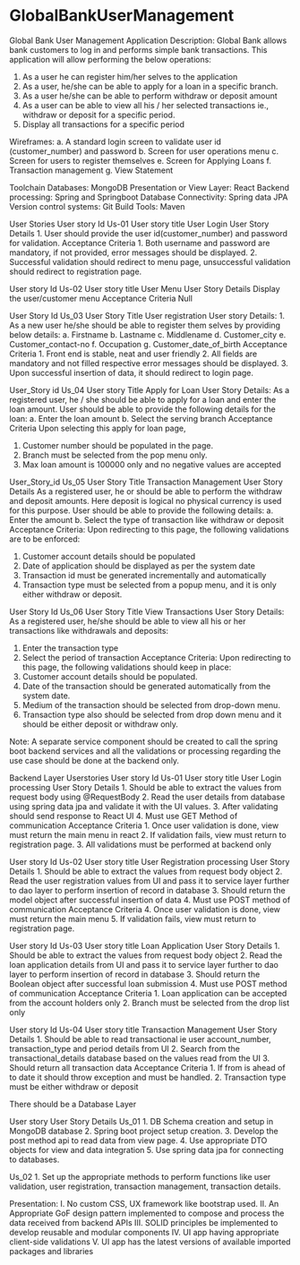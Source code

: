 # GlobalBankUserManagement
Global Bank User Management Application
Description:
Global Bank allows bank customers to log in and performs simple bank transactions. This application will allow performing the below operations:
1.	As a user he can register him/her selves to the application
2.	As a user, he/she can be able to apply for a loan in a specific branch.
3.	As a user he/she can be able to perform withdraw or deposit amount
4.	As a user can be able to view all his / her selected transactions ie., withdraw or deposit for a specific period.
5.	Display all transactions for a specific period 


Wireframes:
a.	A standard login screen to validate user id (customer_number) and password
b.	Screen for user operations menu 
c.	Screen for users to register themselves
e.	Screen for Applying Loans
f.	Transaction management
g.	View Statement

Toolchain
Databases: MongoDB
Presentation or View Layer: React
Backend processing: Spring and Springboot
Database Connectivity: Spring data JPA
Version control systems: Git
Build Tools: Maven

User Stories
User story Id	Us-01
User story title	User Login
User Story Details	1.	User should provide the user id(customer_number) and password for validation.
Acceptance Criteria	1.	Both username and password are mandatory, if not provided, error messages should be displayed.
2.	Successful validation should redirect to menu page, unsuccessful validation should redirect to registration page.

User story Id	Us-02
User story title	User Menu
User Story Details	Display the user/customer menu
Acceptance Criteria	Null

User Story Id	 Us_03
User Story Title	User registration
User story Details: 	1.	As a new user he/she should be able to register them selves by providing below details:
a.	Firstname
b.	Lastname
c.	Middlename
d.	Customer_city
e.	Customer_contact-no
f.	Occupation
g.	Customer_date_of_birth
Acceptance Criteria	1.	Front end is stable, neat and user friendly
2.	All fields are mandatory and not filled respective error messages should be displayed.
3.	Upon successful insertion of data, it should redirect to login page.

User_Story id	Us_04
User story Title	Apply for Loan
User Story Details:	As a registered user, he / she should be able to apply for a loan and enter the loan amount. User should be able to provide the following details for the loan:
a.	Enter the loan amount
b.	Select the serving branch
Acceptance Criteria	Upon selecting this apply for loan page,
1.	Customer number should be populated in the page.
2.	Branch must be selected from the pop menu only.
3.	Max loan amount is 100000 only and no negative values are accepted

User_Story_id	Us_05
User Story Title	Transaction Management
User Story Details	As a registered user, he or should be able to perform the withdraw and deposit amounts. Here deposit is logical no physical currency is used for this purpose.
User should be able to provide the following details:
a.	Enter the amount 
b.	Select the type of transaction like withdraw or deposit
Acceptance Criteria:	Upon redirecting to this page, the following validations are to be enforced:
1.	Customer account details should be populated
2.	Date of application should be displayed as per the system date
3.	Transaction id must be generated incrementally and automatically
4.	Transaction type must be selected from a popup menu, and it is only either withdraw or deposit.

User Story Id	Us_06
User Story Title	View Transactions
User Story Details:	As a registered user, he/she should be able to view all his or her transactions like withdrawals and deposits:
1.	Enter the transaction type 
2.	Select the period of transaction
Acceptance Criteria:	Upon redirecting to this page, the following validations should keep in place:
1.	Customer account details should be populated.
2.	Date of the transaction should be generated automatically from the system date.
3.	Medium of the transaction should be selected from drop-down menu.
4.	Transaction type also should be selected from drop down menu and it should be either deposit or withdraw only.

Note: A separate service component should be created to call the spring boot backend services and all the validations or processing regarding the use case should be done at the backend only. 

Backend Layer Userstories
User story Id	Us-01
User story title	User Login processing
User Story Details	1.	Should be able to extract the values from request body using @RequestBody
2.	Read the user details from database using spring data jpa and validate it with the UI values.
3.	After validating should send response to React UI
4.	Must use GET Method of communication
Acceptance Criteria	1.	Once user validation is done, view must return the main menu in react
2.	If validation fails, view must return to registration page.
3.	All validations must be performed at backend only

User story Id	Us-02
User story title	User Registration processing
User Story Details	1.	Should be able to extract the values from request body object
2.	Read the user registration values from UI and pass it to service layer further to dao layer to perform insertion of record in database 
3.	Should return the model object after successful insertion of data
4.	Must use POST method of communication
Acceptance Criteria	4.	Once user validation is done, view must return the main menu 
5.	If validation fails, view must return to registration page.

User story Id	Us-03
User story title	Loan Application
User Story Details	1.	Should be able to extract the values from request body object
2.	Read the loan application details from UI and pass it to service layer further to dao layer to perform insertion of record in database 
3.	Should return the Boolean  object after successful loan submission
4.	Must use POST method of communication
Acceptance Criteria	1.	Loan application can be accepted from the account holders only
2.	Branch must be selected from the drop list only

User story Id	Us-04
User story title	Transaction Management
User Story Details	1.	Should be able to read transactional ie user account_number, transaction_type and period details from UI
2.	Search from the transactional_details database based on the values read from the UI
3.	Should return all transaction data 
Acceptance Criteria	1.	If from is ahead of to date it should throw exception and must be handled.
2.	Transaction type must be either withdraw or deposit

There should be a Database Layer 

User story 	User Story Details
Us_01	1.	DB Schema creation and setup in MongoDB database
2.	Spring boot project setup creation.
3.	Develop the post method api to read data from view page.
4.	Use appropriate DTO objects for view and data integration
5.	Use spring data jpa for connecting to databases.

Us_02	1.	Set up the appropriate methods to perform functions like user validation, user registration, transaction management, transaction details.

Presentation:
I.	No custom CSS, UX framework like bootstrap used.
II.	 An Appropriate GoF design pattern implemented to compose and process the data received from backend APIs 
III.	SOLID principles be implemented to develop reusable and modular components 
IV.	UI app having appropriate client-side validations
V.	UI app has the latest versions of available imported packages and libraries
